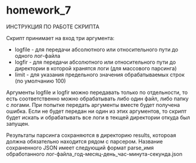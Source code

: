 # homework_7

ИНСТРУКЦИЯ ПО РАБОТЕ СКРИПТА

Скрипт принимает на вход три аргумента:
* logfile - для передачи абсолютного или относительного пути до одного лог-файла 
* logfir - для передачи абсолютного или относительного пути до директории в которой хранятся логи (для массового парсинга)
* limit - для указания предельного значения обрабатываемых строк (по умолчанию 100)

Аргументы logfile и logfir можно передавать только по отдельности, то есть соответственно можно обрабатывать либо один файл, либо папку с логами. 
При попытке передать аргументы вместе будет получена ошибка. Если не будет передан ни один из этих аргументов, то скрипт будет искать и обрабатывать все логи в текщей директории откуда был запущен.

Результаты парсинга сохраняются в директорию results, котороая должна обязательно находится рядом с парсером. 
Название сохраненного JSON имеет следующий формат parse_имя обработанного лог-файла_год-месяц-день_час-минута-секунда.json
